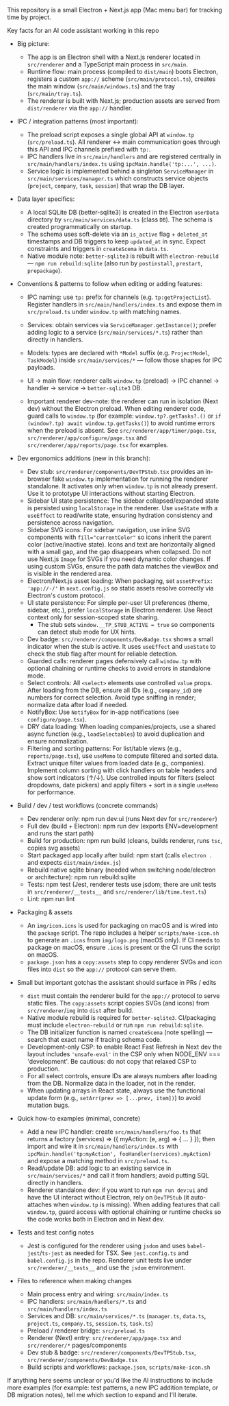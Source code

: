 This repository is a small Electron + Next.js app (Mac menu bar) for tracking time by project.

Key facts for an AI code assistant working in this repo
- Big picture:
  - The app is an Electron shell with a Next.js renderer located in `src/renderer` and a TypeScript main process in `src/main`.
  - Runtime flow: main process (compiled to `dist/main`) boots Electron, registers a custom `app://` scheme (`src/main/protocol.ts`), creates the main window (`src/main/windows.ts`) and the tray (`src/main/tray.ts`).
  - The renderer is built with Next.js; production assets are served from `dist/renderer` via the `app://` handler.

- IPC / integration patterns (most important):
  - The preload script exposes a single global API at `window.tp` (`src/preload.ts`). All renderer ↔ main communication goes through this API and IPC channels prefixed with `tp:`.
  - IPC handlers live in `src/main/handlers` and are registered centrally in `src/main/handlers/index.ts` using `ipcMain.handle('tp:...', ...)`.
  - Service logic is implemented behind a singleton `ServiceManager` in `src/main/services/manager.ts` which constructs service objects (`project`, `company`, `task`, `session`) that wrap the DB layer.

- Data layer specifics:
  - A local SQLite DB (better-sqlite3) is created in the Electron `userData` directory by `src/main/services/data.ts` (class `DB`). The schema is created programmatically on startup.
  - The schema uses soft-delete via an `is_active` flag + `deleted_at` timestamps and DB triggers to keep `updated_at` in sync. Expect constraints and triggers in `createScema` in `data.ts`.
  - Native module note: `better-sqlite3` is rebuilt with `electron-rebuild` — `npm run rebuild:sqlite` (also run by `postinstall`, `prestart`, `prepackage`).

- Conventions & patterns to follow when editing or adding features:
  - IPC naming: use `tp:` prefix for channels (e.g. `tp:getProjectList`). Register handlers in `src/main/handlers/index.ts` and expose them in `src/preload.ts` under `window.tp` with matching names.
  - Services: obtain services via `ServiceManager.getInstance()`; prefer adding logic to a service (`src/main/services/*.ts`) rather than directly in handlers.
  - Models: types are declared with `*Model` suffix (e.g. `ProjectModel`, `TaskModel`) inside `src/main/services/*` — follow those shapes for IPC payloads.
  - UI → main flow: renderer calls `window.tp` (preload) → IPC channel → handler → service → `better-sqlite3` DB.

  - Important renderer dev-note: the renderer can run in isolation (Next dev) without the Electron preload. When editing renderer code, guard calls to `window.tp` (for example: `window.tp?.getTasks?.()` or `if (window?.tp) await window.tp.getTasks()`) to avoid runtime errors when the preload is absent. See `src/renderer/app/timer/page.tsx`, `src/renderer/app/configure/page.tsx` and `src/renderer/app/reports/page.tsx` for examples.

- Dev ergonomics additions (new in this branch):
  - Dev stub: `src/renderer/components/DevTPStub.tsx` provides an in-browser fake `window.tp` implementation for running the renderer standalone. It activates only when `window.tp` is not already present. Use it to prototype UI interactions without starting Electron.
  - Sidebar UI state persistence: The sidebar collapsed/expanded state is persisted using `localStorage` in the renderer. Use `useState` with a `useEffect` to read/write state, ensuring hydration consistency and persistence across navigation.
  - Sidebar SVG icons: For sidebar navigation, use inline SVG components with `fill="currentColor"` so icons inherit the parent color (active/inactive state). Icons and text are horizontally aligned with a small gap, and the gap disappears when collapsed. Do not use Next.js `Image` for SVGs if you need dynamic color changes. If using custom SVGs, ensure the path data matches the viewBox and is visible in the rendered area.
  - Electron/Next.js asset loading: When packaging, set `assetPrefix: 'app://-/'` in `next.config.js` so static assets resolve correctly via Electron's custom protocol.
  - UI state persistence: For simple per-user UI preferences (theme, sidebar, etc.), prefer `localStorage` in Electron renderer. Use React context only for session-scoped state sharing.
    - The stub sets `window.__TP_STUB_ACTIVE = true` so components can detect stub mode for UX hints.
  - Dev badge: `src/renderer/components/DevBadge.tsx` shows a small indicator when the stub is active. It uses `useEffect` and `useState` to check the stub flag after mount for reliable detection.
  - Guarded calls: renderer pages defensively call `window.tp` with optional chaining or runtime checks to avoid errors in standalone mode.
  - Select controls: All `<select>` elements use controlled `value` props. After loading from the DB, ensure all IDs (e.g., `company_id`) are numbers for correct selection. Avoid type sniffing in render; normalize data after load if needed.
  - NotifyBox: Use `NotifyBox` for in-app notifications (see `configure/page.tsx`).
  - DRY data loading: When loading companies/projects, use a shared async function (e.g., `loadSelectables`) to avoid duplication and ensure normalization.
  - Filtering and sorting patterns: For list/table views (e.g., `reports/page.tsx`), use `useMemo` to compute filtered and sorted data. Extract unique filter values from loaded data (e.g., companies). Implement column sorting with click handlers on table headers and show sort indicators (↑/↓). Use controlled inputs for filters (select dropdowns, date pickers) and apply filters + sort in a single `useMemo` for performance.

- Build / dev / test workflows (concrete commands)
  - Dev renderer only: npm run dev:ui  (runs Next dev for `src/renderer`)
  - Full dev (build + Electron): npm run dev  (exports ENV=development and runs the start path)
  - Build for production: npm run build (cleans, builds renderer, runs `tsc`, copies svg assets)
  - Start packaged app locally after build: npm start  (calls `electron .` and expects `dist/main/index.js`)
  - Rebuild native sqlite binary (needed when switching node/electron or architecture): npm run rebuild:sqlite
  - Tests: npm test (Jest, renderer tests use jsdom; there are unit tests in `src/renderer/__tests__` and `src/renderer/lib/time.test.ts`)
  - Lint: npm run lint

- Packaging & assets
  - An `img/icon.icns` is used for packaging on macOS and is wired into the `package` script. The repo includes a helper `scripts/make-icon.sh` to generate an `.icns` from `img/logo.png` (macOS only). If CI needs to package on macOS, ensure `.icns` is present or the CI runs the script on macOS.
  - `package.json` has a `copy:assets` step to copy renderer SVGs and icon files into `dist` so the `app://` protocol can serve them.

- Small but important gotchas the assistant should surface in PRs / edits
  - `dist` must contain the renderer build for the `app://` protocol to serve static files. The `copy:assets` script copies SVGs (and icons) from `src/renderer`/`img` into `dist` after build.
  - Native module rebuild is required for `better-sqlite3`. CI/packaging must include `electron-rebuild` or run `npm run rebuild:sqlite`.
  - The DB initializer function is named `createScema` (note spelling) — search that exact name if tracing schema code.
  - Development-only CSP: to enable React Fast Refresh in Next dev the layout includes `'unsafe-eval'` in the CSP only when NODE_ENV === 'development'. Be cautious: do not copy that relaxed CSP to production.
  - For all select controls, ensure IDs are always numbers after loading from the DB. Normalize data in the loader, not in the render.
  - When updating arrays in React state, always use the functional update form (e.g., `setArr(prev => [...prev, item])`) to avoid mutation bugs.

- Quick how-to examples (minimal, concrete)
  - Add a new IPC handler: create `src/main/handlers/foo.ts` that returns a factory (services) => ({ myAction: (e, arg) => { ... } }); then import and wire it in `src/main/handlers/index.ts` with `ipcMain.handle('tp:myAction', fooHandler(services).myAction)` and expose a matching method in `src/preload.ts`.
  - Read/update DB: add logic to an existing service in `src/main/services/*` and call it from handlers; avoid putting SQL directly in handlers.
  - Renderer standalone dev: if you want to run `npm run dev:ui` and have the UI interact without Electron, rely on `DevTPStub` (it auto-attaches when `window.tp` is missing). When adding features that call `window.tp`, guard access with optional chaining or runtime checks so the code works both in Electron and in Next dev.

- Tests and test config notes
  - Jest is configured for the renderer using `jsdom` and uses `babel-jest`/`ts-jest` as needed for TSX. See `jest.config.ts` and `babel.config.js` in the repo. Renderer unit tests live under `src/renderer/__tests__` and use the `jsdom` environment.

- Files to reference when making changes
  - Main process entry and wiring: `src/main/index.ts`
  - IPC handlers: `src/main/handlers/*.ts` and `src/main/handlers/index.ts`
  - Services and DB: `src/main/services/*.ts` (`manager.ts`, `data.ts`, `project.ts`, `company.ts`, `session.ts`, `task.ts`)
  - Preload / renderer bridge: `src/preload.ts`
  - Renderer (Next) entry: `src/renderer/app/page.tsx` and `src/renderer/*` pages/components
  - Dev stub & badge: `src/renderer/components/DevTPStub.tsx`, `src/renderer/components/DevBadge.tsx`
  - Build scripts and workflows: `package.json`, `scripts/make-icon.sh`

If anything here seems unclear or you'd like the AI instructions to include more examples (for example: test patterns, a new IPC addition template, or DB migration notes), tell me which section to expand and I'll iterate.
